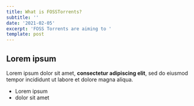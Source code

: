 ```yaml
---
title: What is FOSSTorrents?
subtitle: ''
date: '2021-02-05'
excerpt: 'FOSS Torrents are aiming to '
template: post
---
```

## Lorem ipsum

Lorem ipsum dolor sit amet, **consectetur adipiscing elit**, sed do eiusmod tempor incididunt ut labore et dolore magna aliqua.

- Lorem ipsum
- dolor sit amet